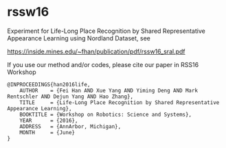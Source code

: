 # rssw16
Experiment for Life-Long Place Recognition by Shared Representative Appearance Learning using Nordland Dataset, see

https://inside.mines.edu/~fhan/publication/pdf/rssw16_sral.pdf

If you use our method and/or codes, please cite our paper in RSS16 Workshop
```
@INPROCEEDINGS{han2016life, 
    AUTHOR    = {Fei Han AND Xue Yang AND Yiming Deng AND Mark Rentschler AND Dejun Yang AND Hao Zhang}, 
    TITLE     = {Life-Long Place Recognition by Shared Representative Appearance Learning}, 
    BOOKTITLE = {Workshop on Robotics: Science and Systems}, 
    YEAR      = {2016}, 
    ADDRESS   = {AnnArbor, Michigan}, 
    MONTH     = {June}
} 
```
